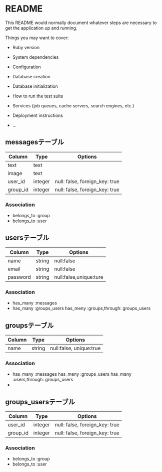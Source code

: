 # README

This README would normally document whatever steps are necessary to get the
application up and running.

Things you may want to cover:

* Ruby version

* System dependencies

* Configuration

* Database creation

* Database initialization

* How to run the test suite

* Services (job queues, cache servers, search engines, etc.)

* Deployment instructions

* ...

## messagesテーブル

|Column|Type|Options|
|------|----|-------|
|text|text|
|image|text|
|user_id|integer|null: false, foreign_key: true|
|group_id|integer|null: false, foreign_key: true|

### Association
- belongs_to :group
- belongs_to :user


## usersテーブル

|Column|Type|Options|
|------|----|-------|
|name|string|null:false|
|email|string|null:false|
|password|string|null:false,unique:ture|

### Association
- has_many :messages
- has_many :groups_users
  has_meny :groups,through: groups_users


## groupsテーブル

|Column|Type|Options|
|------|----|-------|
|name|string|null:false, unique:true|

### Association
- has_many :messages
  has_meny :groups_users
  has_many :users,through: groups_users
- 


## groups_usersテーブル

|Column|Type|Options|
|------|----|-------|
|user_id|integer|null: false, foreign_key: true|
|group_id|integer|null: false, foreign_key: true|

### Association
- belongs_to :group
- belongs_to :user
